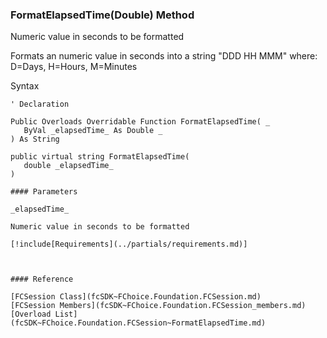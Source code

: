 ﻿### FormatElapsedTime(Double) Method

Numeric value in seconds to be formatted

Formats an numeric value in seconds into a string "DDD HH MMM" where: D=Days, H=Hours, M=Minutes

Syntax

```vbnet
' Declaration

Public Overloads Overridable Function FormatElapsedTime( _
   ByVal _elapsedTime_ As Double _
) As String

public virtual string FormatElapsedTime( 
   double _elapsedTime_
)

#### Parameters

_elapsedTime_

Numeric value in seconds to be formatted

[!include[Requirements](../partials/requirements.md)]



#### Reference

[FCSession Class](fcSDK~FChoice.Foundation.FCSession.md)  
[FCSession Members](fcSDK~FChoice.Foundation.FCSession_members.md)  
[Overload List](fcSDK~FChoice.Foundation.FCSession~FormatElapsedTime.md)